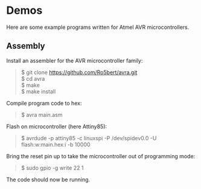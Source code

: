 # Demos
Here are some example programs written for Atmel AVR microcontrollers.

## Assembly
Install an assembler for the AVR microcontroller family:
>$ git clone https://github.com/Ro5bert/avra.git <br>
>$ cd avra <br>
>$ make <br>
>$ make install

Compile program code to hex:
>$ avra main.asm

Flash on microcontroller (here Attiny85):
>$ avrdude -p attiny85 -c linuxspi -P /dev/spidev0.0 -U flash:w:main.hex:i -b 10000

Bring the reset pin up to take the microcontroller out of programming mode:
> $ sudo gpio -g write 22 1

The code should now be running.

